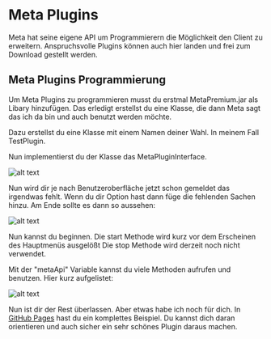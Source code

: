 # Meta Plugins

Meta hat seine eigene API um Programmierern die Möglichkeit den Client zu erweitern.
Anspruchsvolle Plugins können auch hier landen und frei zum Download gestellt werden.

## Meta Plugins Programmierung

Um Meta Plugins zu programmieren musst du erstmal MetaPremium.jar als Libary hinzufügen.
Das erledigt erstellst du eine Klasse, die dann Meta sagt das ich da bin und auch benutzt werden möchte.

Dazu erstellst du eine Klasse mit einem Namen deiner Wahl.
In meinem Fall TestPlugin.

Nun implementierst du der Klasse das MetaPluginInterface.

![alt text](http://metaclient.net/InterfacePic.png)

Nun wird dir je nach Benutzeroberfläche jetzt schon gemeldet das irgendwas fehlt.
Wenn du dir Option hast dann füge die fehlenden Sachen hinzu.
Am Ende sollte es dann so aussehen:

![alt text](http://metaclient.net/fullClass.png)

Nun kannst du beginnen.
Die start Methode wird kurz vor dem Erscheinen des Hauptmenüs ausgelößt
Die stop Methode wird derzeit noch nicht verwendet.

Mit der "metaApi" Variable kannst du viele Methoden aufrufen und benutzen.
Hier kurz aufgelistet:

![alt text](http://metaclient.net/interfaceMethods.png)

Nun ist dir der Rest überlassen.
Aber etwas habe ich noch für dich.
In [GitHub Pages](https://pages.github.com/) hast du ein komplettes Beispiel.
Du kannst dich daran orientieren und auch sicher ein sehr schönes Plugin daraus machen.
